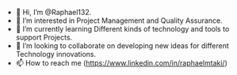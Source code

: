 - 👋 Hi, I’m @Raphael132.
- 👀 I’m interested in Project Management and Quality Assurance.
- 🌱 I’m currently learning Different kinds of technology and tools to support Projects.
- 💞️ I’m looking to collaborate on developing new ideas for different Technology innovations.
- 📫 How to reach me (https://www.linkedin.com/in/raphaelmtaki/)

<!---
Raphael132/Raphael132 is a ✨ special ✨ repository because its `README.md` (this file) appears on your GitHub profile.
You can click the Preview link to take a look at your changes.
--->
